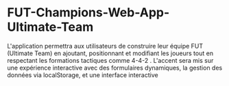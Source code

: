 # FUT-Champions-Web-App-Ultimate-Team
L'application permettra aux utilisateurs de construire leur équipe FUT (Ultimate Team) en ajoutant, positionnant et modifiant les joueurs tout en respectant les formations tactiques comme 4-4-2 . L'accent sera mis sur une expérience interactive avec des formulaires dynamiques, la gestion des données via localStorage, et une interface interactive
